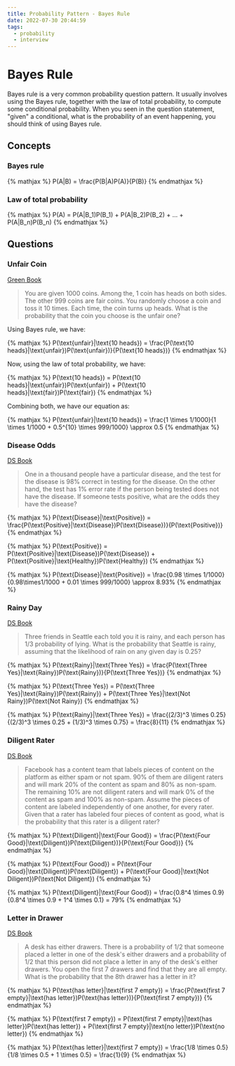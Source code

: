 ```yaml
---
title: Probability Pattern - Bayes Rule
date: 2022-07-30 20:44:59
tags:
  - probability
  - interview
---
```


# Bayes Rule

Bayes rule is a very common probability question pattern. It usually involves using the Bayes rule, together with the law of total probability, to compute some conditional probability. When you seen in the question statement, "given" a conditional, what is the probability of an event happening, you should think of using Bayes rule.

## Concepts

### Bayes rule

{% mathjax %}
P(A|B) = \frac{P(B|A)P(A)}{P(B)}
{% endmathjax %}

### Law of total probability

{% mathjax %}
P(A) = P(A|B_1)P(B_1) + P(A|B_2)P(B_2) + ... + P(A|B_n)P(B_n)
{% endmathjax %}

## Questions

### Unfair Coin

[Green Book](https://amzn.to/3zJO39H)

> You are given 1000 coins. Among the, 1 coin has heads on both sides. The other 999 coins are fair coins. You randomly choose a coin and toss it 10 times. Each time, the coin turns up heads. What is the probability that the coin you choose is the unfair one?

Using Bayes rule, we have:

{% mathjax %}
P(\text{unfair}|\text{10 heads}) = \frac{P(\text{10 heads}|\text{unfair})P(\text{unfair})}{P(\text{10 heads})}
{% endmathjax %}

Now, using the law of total probability, we have:

{% mathjax %}
P(\text{10 heads}) = P(\text{10 heads}|\text{unfair})P(\text{unfair}) + P(\text{10 heads}|\text{fair})P(\text{fair})
{% endmathjax %}

Combining both, we have our equation as:

{% mathjax %}
P(\text{unfair}|\text{10 heads}) = \frac{1 \times 1/1000}{1 \times 1/1000 + 0.5^{10} \times 999/1000} \approx 0.5
{% endmathjax %}

### Disease Odds

[DS Book](https://amzn.to/3ONSi8q)

> One in a thousand people have a particular disease, and the test for the disease is 98% correct in testing for the disease. On the other hand, the test has 1% error rate if the person being tested does not have the disease. If someone tests positive, what are the odds they have the disease?

{% mathjax %}
P(\text{Disease}|\text{Positive}) = \frac{P(\text{Positive}|\text{Disease})P(\text{Disease})}{P(\text{Positive})}
{% endmathjax %}

{% mathjax %}
P(\text{Positive}) = P(\text{Positive}|\text{Disease})P(\text{Disease}) + P(\text{Positive}|\text{Healthy})P(\text{Healthy})
{% endmathjax %}

{% mathjax %}
P(\text{Disease}|\text{Positive}) = \frac{0.98 \times 1/1000}{0.98\times1/1000 + 0.01 \times 999/1000} \approx 8.93\%
{% endmathjax %}

### Rainy Day

[DS Book](https://amzn.to/3ONSi8q)

> Three friends in Seattle each told you it is rainy, and each person has 1/3 probability of lying. What is the probability that Seattle is rainy, assuming that the likelihood of rain on any given day is 0.25?

{% mathjax %}
P(\text{Rainy}|\text{Three Yes}) = \frac{P(\text{Three Yes}|\text{Rainy})P(\text{Rainy})}{P(\text{Three Yes})}
{% endmathjax %}

{% mathjax %}
P(\text{Three Yes}) = P(\text{Three Yes}|\text{Rainy})P(\text{Rainy}) + P(\text{Three Yes}|\text{Not Rainy})P(\text{Not Rainy})
{% endmathjax %}

{% mathjax %}
P(\text{Rainy}|\text{Three Yes}) = \frac{(2/3)^3 \times 0.25}{(2/3)^3 \times 0.25 + (1/3)^3 \times 0.75} = \frac{8}{11}
{% endmathjax %}

### Diligent Rater

[DS Book](https://amzn.to/3ONSi8q)

> Facebook has a content team that labels pieces of content on the platform as either spam or not spam. 90\% of them are diligent raters and will mark 20\% of the content as spam and 80\% as non-spam. The remaining 10\% are not diligent raters and will mark 0\% of the content as spam and 100\% as non-spam. Assume the pieces of content are labeled independently of one another, for every rater. Given that a rater has labeled four pieces of content as good, what is the probability that this rater is a diligent rater?

{% mathjax %}
P(\text{Diligent}|\text{Four Good}) = \frac{P(\text{Four Good}|\text{Diligent})P(\text{Diligent})}{P(\text{Four Good})}
{% endmathjax %}

{% mathjax %}
P(\text{Four Good}) = P(\text{Four Good}|\text{Diligent})P(\text{Diligent}) + P(\text{Four Good}|\text{Not Diligent})P(\text{Not Diligent})
{% endmathjax %}

{% mathjax %}
P(\text{Diligent}|\text{Four Good}) = \frac{0.8^4 \times 0.9}{0.8^4 \times 0.9 + 1^4 \times 0.1} = 79\%
{% endmathjax %}

### Letter in Drawer

[DS Book](https://amzn.to/3ONSi8q)

> A desk has either drawers. There is a probability of 1/2 that someone placed a letter in one of the desk's either drawers and a probability of 1/2 that this person did not place a letter in any of the desk's either drawers. You open the first 7 drawers and find that they are all empty. What is the probability that the 8th drawer has a letter in it?

{% mathjax %}
P(\text{has letter}|\text{first 7 empty}) = \frac{P(\text{first 7 empty}|\text{has letter})P(\text{has letter})}{P(\text{first 7 empty})}
{% endmathjax %}

{% mathjax %}
P(\text{first 7 empty}) = P(\text{first 7 empty}|\text{has letter})P(\text{has letter}) + P(\text{first 7 empty}|\text{no letter})P(\text{no letter})
{% endmathjax %}

{% mathjax %}
P(\text{has letter}|\text{first 7 empty}) = \frac{1/8 \times 0.5}{1/8 \times 0.5 + 1 \times 0.5} = \frac{1}{9}
{% endmathjax %}
